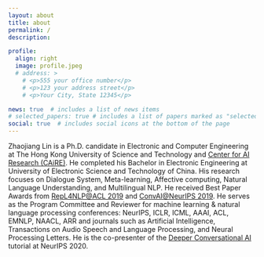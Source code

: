 ```yaml
---
layout: about
title: about
permalink: /
description:

profile:
  align: right
  image: profile.jpeg
  # address: >
    # <p>555 your office number</p>
    # <p>123 your address street</p>
    # <p>Your City, State 12345</p>

news: true  # includes a list of news items
# selected_papers: true # includes a list of papers marked as "selected={true}"
social: true  # includes social icons at the bottom of the page
---
```


Zhaojiang Lin is a Ph.D. candidate in Electronic and Computer Engineering at The Hong Kong University of Science and Technology and [Center for AI Research (CAiRE)](https://hltchkust.github.io/). He completed his Bachelor in Electronic Engineering at University of Electronic Science and Technology of China. His research focuses on Dialogue System, Meta-learning, Affective computing, Natural Language Understanding, and Multilingual NLP. He received Best Paper Awards from [RepL4NLP@ACL 2019](https://ece.hkust.edu.hk/news/paper-prof-pascale-fung-and-her-pg-students-was-selected-outstanding-papers-and-received-best) and [ConvAI@NeurIPS 2019](http://alborz-geramifard.com/workshops/neurips19-Conversational-AI/Main.html). He serves as the Program Committee and Reviewer for machine learning & natural language processing conferences: NeurIPS, ICLR, ICML, AAAI, ACL, EMNLP, NAACL, ARR and journals such as Artificial Intelligence, Transactions on Audio Speech and Language Processing, and Neural Processing Letters. He is the co-presenter of the [Deeper Conversational AI](https://nips.cc/Conferences/2020/Schedule?showEvent=16657) tutorial at NeurIPS 2020.


<!-- Write your biography here. Tell the world about yourself. Link to your favorite [subreddit](http://reddit.com){:target="\_blank"}. You can put a picture in, too. The code is already in, just name your picture `prof_pic.jpg` and put it in the `img/` folder.

Put your address / P.O. box / other info right below your picture. You can also disable any these elements by editing `profile` property of the YAML header of your `_pages/about.md`. Edit `_bibliography/papers.bib` and Jekyll will render your [publications page](/al-folio/publications/) automatically.

Link to your social media connections, too. This theme is set up to use [Font Awesome icons](http://fortawesome.github.io/Font-Awesome/){:target="\_blank"} and [Academicons](https://jpswalsh.github.io/academicons/){:target="\_blank"}, like the ones below. Add your Facebook, Twitter, LinkedIn, Google Scholar, or just disable all of them. -->
